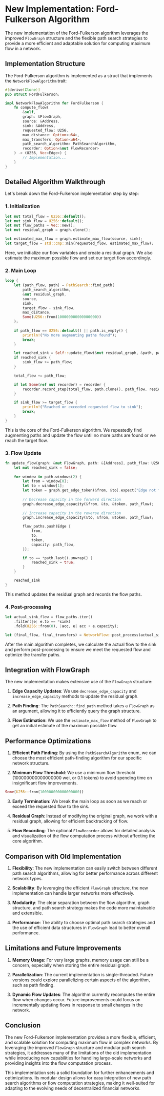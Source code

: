 # New Implementation: Ford-Fulkerson Algorithm

The new implementation of the Ford-Fulkerson algorithm leverages the improved `FlowGraph` structure and the flexible path search strategies to provide a more efficient and adaptable solution for computing maximum flow in a network.

## Implementation Structure

The Ford-Fulkerson algorithm is implemented as a struct that implements the `NetworkFlowAlgorithm` trait:

```rust
#[derive(Clone)]
pub struct FordFulkerson;

impl NetworkFlowAlgorithm for FordFulkerson {
    fn compute_flow(
        &self,
        graph: &FlowGraph,
        source: &Address,
        sink: &Address,
        requested_flow: U256,
        max_distance: Option<u64>,
        max_transfers: Option<u64>,
        path_search_algorithm: PathSearchAlgorithm,
        recorder: Option<&mut FlowRecorder>
    ) -> (U256, Vec<Edge>) {
        // Implementation...
    }
}
```

## Detailed Algorithm Walkthrough

Let's break down the Ford-Fulkerson implementation step by step:

### 1. Initialization

```rust
let mut total_flow = U256::default();
let mut sink_flow = U256::default();
let mut flow_paths = Vec::new();
let mut residual_graph = graph.clone();

let estimated_max_flow = graph.estimate_max_flow(source, sink);
let target_flow = std::cmp::min(requested_flow, estimated_max_flow);
```

Here, we initialize our flow variables and create a residual graph. We also estimate the maximum possible flow and set our target flow accordingly.

### 2. Main Loop

```rust
loop {
    let (path_flow, path) = PathSearch::find_path(
        path_search_algorithm,
        &mut residual_graph,
        source,
        sink,
        target_flow - sink_flow,
        max_distance,
        Some(U256::from(100000000000000000))
    );
    
    if path_flow == U256::default() || path.is_empty() {
        println!("No more augmenting paths found");
        break;
    }

    let reached_sink = Self::update_flow(&mut residual_graph, &path, path_flow, &mut flow_paths);
    if reached_sink {
        sink_flow += path_flow;
    }
    
    total_flow += path_flow;

    if let Some(ref mut recorder) = recorder {
        recorder.record_step(total_flow, path.clone(), path_flow, residual_graph.clone());
    }

    if sink_flow >= target_flow {
        println!("Reached or exceeded requested flow to sink");
        break;
    }
}
```

This is the core of the Ford-Fulkerson algorithm. We repeatedly find augmenting paths and update the flow until no more paths are found or we reach the target flow.

### 3. Flow Update

```rust
fn update_flow(graph: &mut FlowGraph, path: &[Address], path_flow: U256, flow_paths: &mut Vec<Edge>) -> bool {
    let mut reached_sink = false;
    
    for window in path.windows(2) {
        let from = window[0];
        let to = window[1];
        let token = graph.get_edge_token(&from, &to).expect("Edge not found");
        
        // Decrease capacity in the forward direction
        graph.decrease_edge_capacity(&from, &to, &token, path_flow);
        
        // Increase capacity in the reverse direction
        graph.increase_edge_capacity(&to, &from, &token, path_flow);

        flow_paths.push(Edge {
            from,
            to,
            token,
            capacity: path_flow,
        });

        if to == *path.last().unwrap() {
            reached_sink = true;
        }
    }

    reached_sink
}
```

This method updates the residual graph and records the flow paths.

### 4. Post-processing

```rust
let actual_sink_flow = flow_paths.iter()
    .filter(|e| e.to == *sink)
    .fold(U256::from(0), |acc, e| acc + e.capacity);

let (final_flow, final_transfers) = NetworkFlow::post_process(actual_sink_flow, flow_paths, requested_flow, source, sink);
```

After the main algorithm completes, we calculate the actual flow to the sink and perform post-processing to ensure we meet the requested flow and optimize the transfer paths.

## Integration with FlowGraph

The new implementation makes extensive use of the `FlowGraph` structure:

1. **Edge Capacity Updates**: We use `decrease_edge_capacity` and `increase_edge_capacity` methods to update the residual graph.

2. **Path Finding**: The `PathSearch::find_path` method takes a `FlowGraph` as an argument, allowing it to efficiently query the graph structure.

3. **Flow Estimation**: We use the `estimate_max_flow` method of `FlowGraph` to get an initial estimate of the maximum possible flow.

## Performance Optimizations

1. **Efficient Path Finding**: By using the `PathSearchAlgorithm` enum, we can choose the most efficient path-finding algorithm for our specific network structure.

2. **Minimum Flow Threshold**: We use a minimum flow threshold (100000000000000000 wei, or 0.1 tokens) to avoid spending time on insignificant flow improvements.

```rust
Some(U256::from(100000000000000000))
```

3. **Early Termination**: We break the main loop as soon as we reach or exceed the requested flow to the sink.

4. **Residual Graph**: Instead of modifying the original graph, we work with a residual graph, allowing for efficient backtracking of flow.

5. **Flow Recording**: The optional `FlowRecorder` allows for detailed analysis and visualization of the flow computation process without affecting the core algorithm.

## Comparison with Old Implementation

1. **Flexibility**: The new implementation can easily switch between different path search algorithms, allowing for better performance across different network types.

2. **Scalability**: By leveraging the efficient `FlowGraph` structure, the new implementation can handle larger networks more effectively.

3. **Modularity**: The clear separation between the flow algorithm, graph structure, and path search strategy makes the code more maintainable and extensible.

4. **Performance**: The ability to choose optimal path search strategies and the use of efficient data structures in `FlowGraph` lead to better overall performance.

## Limitations and Future Improvements

1. **Memory Usage**: For very large graphs, memory usage can still be a concern, especially when storing the entire residual graph.

2. **Parallelization**: The current implementation is single-threaded. Future versions could explore parallelizing certain aspects of the algorithm, such as path finding.

3. **Dynamic Flow Updates**: The algorithm currently recomputes the entire flow when changes occur. Future improvements could focus on incrementally updating flows in response to small changes in the network.

## Conclusion

The new Ford-Fulkerson implementation provides a more flexible, efficient, and scalable solution for computing maximum flow in complex networks. By leveraging the improved `FlowGraph` structure and modular path search strategies, it addresses many of the limitations of the old implementation while introducing new capabilities for handling large-scale networks and providing insights into the flow computation process.

This implementation sets a solid foundation for further enhancements and optimizations. Its modular design allows for easy integration of new path search algorithms or flow computation strategies, making it well-suited for adapting to the evolving needs of decentralized financial networks.